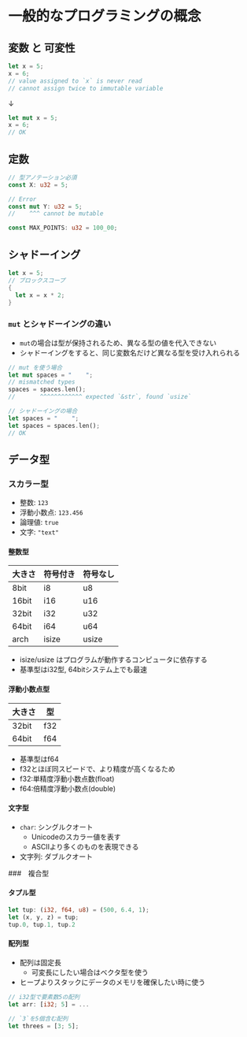 # 一般的なプログラミングの概念

## 変数 と 可変性

```rs
let x = 5;
x = 6;
// value assigned to `x` is never read
// cannot assign twice to immutable variable
```
↓
```rs
let mut x = 5;
x = 6;
// OK
```

## 定数

```rs
// 型アノテーション必須
const X: u32 = 5;

// Error
const mut Y: u32 = 5;
//    ^^^ cannot be mutable

const MAX_POINTS: u32 = 100_00;
```

## シャドーイング

```rs
let x = 5;
// ブロックスコープ
{
  let x = x * 2;
}
```

### `mut` とシャドーイングの違い

- `mut`の場合は型が保持されるため、異なる型の値を代入できない
- シャドーイングをすると、同じ変数名だけど異なる型を受け入れられる

```rs
// mut を使う場合
let mut spaces = "    ";
// mismatched types
spaces = spaces.len();
//       ^^^^^^^^^^^^ expected `&str`, found `usize`

// シャドーイングの場合
let spaces = "    ";
let spaces = spaces.len();
// OK
```


## データ型

### スカラー型
- 整数: `123`
- 浮動小数点: `123.456`
- 論理値: `true`
- 文字: `"text"`

#### 整数型

|大きさ|符号付き|符号なし|
|-----|-----|------|
|8bit|i8|u8|
|16bit|i16|u16|
|32bit|i32|u32|
|64bit|i64|u64|
|arch|isize|usize|

- isize/usize はプログラムが動作するコンピュータに依存する
- 基準型はi32型, 64bitシステム上でも最速


#### 浮動小数点型

|大きさ|型|
|-----|----|
|32bit|f32|
|64bit|f64|

- 基準型はf64
- f32とほぼ同スピードで、より精度が高くなるため
- f32:単精度浮動小数点数(float)
- f64:倍精度浮動小数点(double)

#### 文字型

- `char`: シングルクオート
  - Unicodeのスカラー値を表す
  - ASCIIより多くのものを表現できる
- 文字列: ダブルクオート

###　複合型

#### タプル型

```rs
let tup: (i32, f64, u8) = (500, 6.4, 1);
let (x, y, z) = tup;
tup.0, tup.1, tup.2
```

#### 配列型

- 配列は固定長
  - 可変長にしたい場合はベクタ型を使う
- ヒープよりスタックにデータのメモリを確保したい時に使う

```rs
// i32型で要素数5の配列
let arr: [i32; 5] = ...

// `3`を5個含む配列
let threes = [3; 5];
```